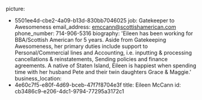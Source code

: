 picture:
  - 5501ee4d-cbe2-4a09-b13d-830bb7046025
job: Gatekeeper to Awesomeness
email_address: emccann@scottishamerican.com
phone_number: 714-906-5316
biography: 'Eileen has been working for BBA/Scottish American for 5 years. Aside from Gatekeeping Awesomeness, her primary duties include support to Personal/Commercial lines and Accounting, i.e. inputting & processing cancellations & reinstatements, Sending policies and finance agreements. A native of Staten Island, Eileen is happiest when spending time with her husband Pete and their twin daughters Grace & Maggie.'
business_location:
  - 4e60c7f5-e80f-4d69-bceb-47f7f8704e3f
title: Eileen McCann
id: cb3486c9-e206-4dc1-9794-77295a3172c1
